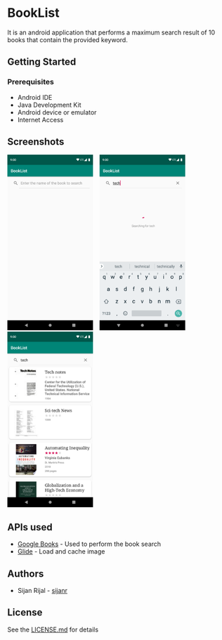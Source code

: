 # BookList
It is an android application that performs a maximum search result of 10 books that contain the provided keyword.

## Getting Started

### Prerequisites
* Android IDE
* Java Development Kit
* Android device or emulator
* Internet Access

## Screenshots
<img src="/screenshots/screenshot_1.png" height="400">&nbsp;&nbsp;&nbsp;&nbsp;<img src="/screenshots/screenshot_2.png" height="400">&nbsp;&nbsp;&nbsp;&nbsp;<img src="/screenshots/screenshot_3.png" height="400">

## APIs used
* [Google Books](https://developers.google.com/books/) - Used to perform the book search
* [Glide](https://github.com/bumptech/glide) - Load and cache image

## Authors
* Sijan Rijal - [sijanr](https://github.com/sijanr)

## License
See the [LICENSE.md](./LICENSE) for details
